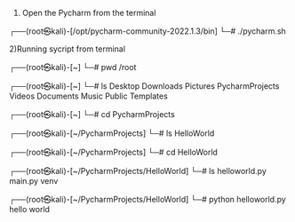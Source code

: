 1) Open the Pycharm from the terminal
                                                                                                                                                                                                                                            
┌──(root㉿kali)-[/opt/pycharm-community-2022.1.3/bin]
└─# ./pycharm.sh





2)Running sycript from terminal
                                                                             
┌──(root㉿kali)-[~]
└─# pwd
/root
                                                                            
┌──(root㉿kali)-[~]
└─# ls
Desktop    Downloads  Pictures  PycharmProjects  Videos
Documents  Music      Public    Templates
                                                                             
┌──(root㉿kali)-[~]
└─# cd PycharmProjects 
                                                                             
┌──(root㉿kali)-[~/PycharmProjects]
└─# ls
HelloWorld
                                                                             
┌──(root㉿kali)-[~/PycharmProjects]
└─# cd HelloWorld     
                                                                             
┌──(root㉿kali)-[~/PycharmProjects/HelloWorld]
└─# ls
helloworld.py  main.py  venv
                                                                                                                                                        
┌──(root㉿kali)-[~/PycharmProjects/HelloWorld]
└─# python helloworld.py
hello world
